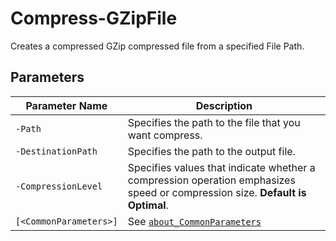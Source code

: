 # Compress-GZipFile

Creates a compressed GZip compressed file from a specified File Path.

## Parameters

| Parameter Name | Description |
| --- | --- |
| `-Path` | Specifies the path to the file that you want compress. |
| `-DestinationPath` | Specifies the path to the output file. |
| `-CompressionLevel` | Specifies values that indicate whether a compression operation emphasizes speed or compression size. __Default is Optimal__.
| `[<CommonParameters>]` | See [`about_CommonParameters`](https://go.microsoft.com/fwlink/?LinkID=113216) |
